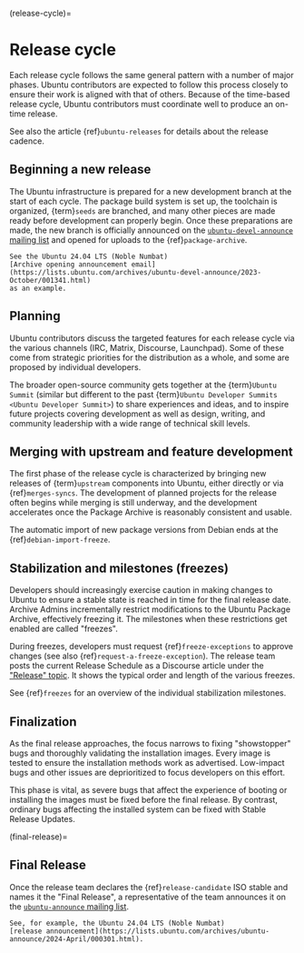 (release-cycle)=
# Release cycle

Each release cycle follows the same general pattern with a number of major
phases. Ubuntu contributors are expected to follow this process closely to
ensure their work is aligned with that of others. Because of the time-based
release cycle, Ubuntu contributors must coordinate well to produce an on-time
release.

See also the article {ref}`ubuntu-releases` for details about the release
cadence.


## Beginning a new release

The Ubuntu infrastructure is prepared for a new development branch at the start
of each cycle. The package build system is set up, the toolchain is organized,
{term}`seeds` are branched, and many other pieces are made ready before
development can properly begin. Once these preparations are made, the new branch
is officially announced on the
[`ubuntu-devel-announce` mailing list](https://lists.ubuntu.com/mailman/listinfo/ubuntu-devel-announce)
and opened for uploads to the {ref}`package-archive`.

```{note}
See the Ubuntu 24.04 LTS (Noble Numbat)
[Archive opening announcement email](https://lists.ubuntu.com/archives/ubuntu-devel-announce/2023-October/001341.html)
as an example.
```

## Planning

Ubuntu contributors discuss the targeted features for each release cycle via the
various channels (IRC, Matrix, Discourse, Launchpad). Some of these come from
strategic priorities for the distribution as a whole, and some are proposed by
individual developers.

The broader open-source community gets together at the {term}`Ubuntu Summit`
(similar but different to the past
{term}`Ubuntu Developer Summits <Ubuntu Developer Summit>`) to share experiences
and ideas, and to inspire future projects covering development as well as
design, writing, and community leadership with a wide range of technical skill
levels.


## Merging with upstream and feature development

The first phase of the release cycle is characterized by bringing new releases
of {term}`upstream` components into Ubuntu, either directly or via
{ref}`merges-syncs`. The development of planned projects for the release often
begins while merging is still underway, and the development accelerates once the
Package Archive is reasonably consistent and usable.

The automatic import of new package versions from Debian ends at the
{ref}`debian-import-freeze`.


## Stabilization and milestones (freezes)

Developers should increasingly exercise caution in making changes to Ubuntu to
ensure a stable state is reached in time for the final release date. Archive
Admins incrementally restrict modifications to the Ubuntu Package Archive,
effectively freezing it. The milestones when these restrictions get enabled are
called "freezes".

During freezes, developers must request {ref}`freeze-exceptions` to approve
changes (see also {ref}`request-a-freeze-exception`). The release team posts the
current Release Schedule as a Discourse article under the
["Release" topic](https://discourse.ubuntu.com/c/project/release). It shows the
typical order and length of the various freezes.

See {ref}`freezes` for an overview of the individual stabilization milestones.


## Finalization

As the final release approaches, the focus narrows to fixing "showstopper" bugs
and thoroughly validating the installation images. Every image is tested to
ensure the installation methods work as advertised. Low-impact bugs and other
issues are deprioritized to focus developers on this effort.

This phase is vital, as severe bugs that affect the experience of booting or
installing the images must be fixed before the final release. By contrast,
ordinary bugs affecting the installed system can be fixed with Stable Release
Updates.


(final-release)=
## Final Release

Once the release team declares the {ref}`release-candidate` ISO stable and names
it the "Final Release", a representative of the team announces it on the
[`ubuntu-announce` mailing list](https://lists.ubuntu.com/archives/ubuntu-announce/).

```{note}
See, for example, the Ubuntu 24.04 LTS (Noble Numbat)
[release announcement](https://lists.ubuntu.com/archives/ubuntu-announce/2024-April/000301.html).
```

